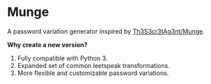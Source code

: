 # Munge
A password variation generator inspired by [Th3S3cr3tAg3nt/Munge](https://github.com/Th3S3cr3tAg3nt/Munge).

**Why create a new version?**
1. Fully compatible with Python 3.
2. Expanded set of common leetspeak transformations.
3. More flexible and customizable password variations.
